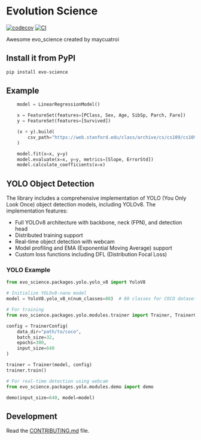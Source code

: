 # Evolution Science

[![codecov](https://codecov.io/gh/maycuatroi/evo-science/branch/main/graph/badge.svg?token=evo-science_token_here)](https://codecov.io/gh/maycuatroi/evo-science)
[![CI](https://github.com/maycuatroi/evo-science/actions/workflows/main.yml/badge.svg)](https://github.com/maycuatroi/evo-science/actions/workflows/main.yml)

Awesome evo_science created by maycuatroi

## Install it from PyPI

```bash
pip install evo-science
```

## Example
```python
    model = LinearRegressionModel()

    x = FeatureSet(features=[PClass, Sex, Age, SibSp, Parch, Fare])
    y = FeatureSet(features=[Survived])

    (x + y).build(
        csv_path="https://web.stanford.edu/class/archive/cs/cs109/cs109.1166/stuff/titanic.csv"
    )

    model.fit(x=x, y=y)
    model.evaluate(x=x, y=y, metrics=[Slope, ErrorStd])
    model.calculate_coefficients(x=x)
```

## YOLO Object Detection

The library includes a comprehensive implementation of YOLO (You Only Look Once) object detection models, including YOLOv8. The implementation features:

- Full YOLOv8 architecture with backbone, neck (FPN), and detection head
- Distributed training support
- Real-time object detection with webcam
- Model profiling and EMA (Exponential Moving Average) support
- Custom loss functions including DFL (Distribution Focal Loss)

### YOLO Example

```python
from evo_science.packages.yolo.yolo_v8 import YoloV8

# Initialize YOLOv8-nano model
model = YoloV8.yolo_v8_n(num_classes=80)  # 80 classes for COCO dataset

# For training
from evo_science.packages.yolo.modules.trainer import Trainer, TrainerConfig

config = TrainerConfig(
    data_dir="path/to/coco",
    batch_size=32,
    epochs=300,
    input_size=640
)

trainer = Trainer(model, config)
trainer.train()

# For real-time detection using webcam
from evo_science.packages.yolo.modules.demo import demo

demo(input_size=640, model=model)
```

## Development

Read the [CONTRIBUTING.md](CONTRIBUTING.md) file.

